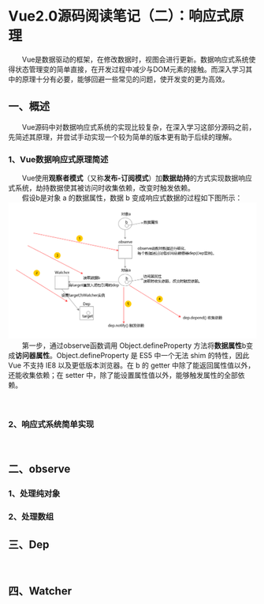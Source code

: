 # Vue2.0源码阅读笔记（二）：响应式原理
&emsp;&emsp;Vue是数据驱动的框架，在修改数据时，视图会进行更新。数据响应式系统使得状态管理变的简单直接，在开发过程中减少与DOM元素的接触。而深入学习其中的原理十分有必要，能够回避一些常见的问题，使开发变的更为高效。<br/>
## 一、概述
&emsp;&emsp;Vue源码中对数据响应式系统的实现比较复杂，在深入学习这部分源码之前，先简述其原理，并尝试手动实现一个较为简单的版本更有助于后续的理解。<br/>
### 1、Vue数据响应式原理简述
&emsp;&emsp;Vue使用**观察者模式**（又称**发布-订阅模式**）加**数据劫持**的方式实现数据响应式系统，劫持数据使其被访问时收集依赖，改变时触发依赖。<br/>
&emsp;&emsp;假设b是对象 a 的数据属性，数据 b 变成响应式数据的过程如下图所示：<br/>
![响应式原理概述](../image/vue/observe_1.jpg)
&emsp;&emsp;第一步，通过observe函数调用 Object.defineProperty 方法将**数据属性**b变成**访问器属性**。Object.defineProperty 是 ES5 中一个无法 shim 的特性，因此Vue 不支持 IE8 以及更低版本浏览器。在 b 的 getter 中除了能返回属性值以外，还能收集依赖；在 setter 中，除了能设置属性值以外，能够触发属性的全部依赖。<br/>
&emsp;&emsp;<br/>
&emsp;&emsp;<br/>
### 2、响应式系统简单实现
&emsp;&emsp;<br/>
## 二、observe
### 1、处理纯对象
### 2、处理数组
## 三、Dep
&emsp;&emsp;<br/>
## 四、Watcher
&emsp;&emsp;<br/>